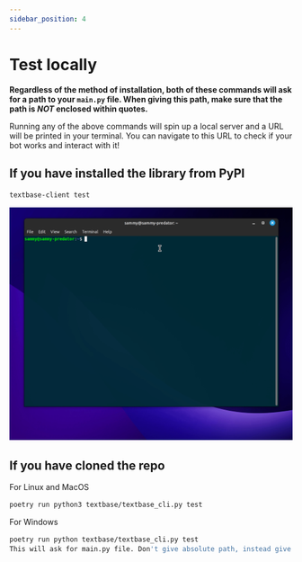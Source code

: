 ```yaml
---
sidebar_position: 4
---
```


# Test locally
**Regardless of the method of installation, both of these commands will ask for a path to your `main.py` file. When giving this path, make sure that the path is *NOT* enclosed within quotes.**

Running any of the above commands will spin up a local server and a URL will be printed in your terminal. You can navigate to this URL to check if your bot works and interact with it!
## If you have installed the library from PyPI
```bash
textbase-client test
```
![](../../assets/library_server.gif)
## If you have cloned the repo
For Linux and MacOS
```bash
poetry run python3 textbase/textbase_cli.py test
```
For Windows
```bash
poetry run python textbase/textbase_cli.py test
This will ask for main.py file. Don't give absolute path, instead give relative path of main.py.
```

